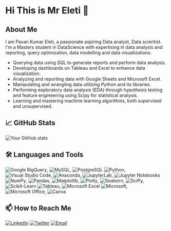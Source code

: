 # Hi This is Mr Eleti 👋

## About Me
I am Pavan Kumar Eleti, a passionate aspiring Data analyst, Data scientist.
I'm a Masters student in DataScience with expertising in data analysis and reporting, query optimization, data modelling and data visualizations.

-  Querying data using SQL to generate reports and perform data analysis.
-  Developing dashboards on Tableau and Excel to enhance data visualization.
-  Analyzing and reporting data with Google Sheets and Microsoft Excel.
-  Manipulating and wrangling data utilizing Python and its libraries.
-  Performing exploratory data analysis (EDA) through hypothesis testing and feature engineering using Scipy for statistical analysis.
-  Learning and mastering machine learning algorithms, both supervised and unsupervised.




## 📈 GitHub Stats

![Your GitHub stats](https://github-readme-stats.vercel.app/api?username=PAVANKUMARELETI&show_icons=true&hide_title=true)

## 🛠️ Languages and Tools

![Google BigQuery](https://img.shields.io/badge/-Google%20BigQuery-black?style=flat-square&logo=google-bigquery), ![MySQL](https://img.shields.io/badge/-MySQL-black?style=flat-square&logo=mysql), ![PostgreSQL](https://img.shields.io/badge/-PostgreSQL-black?style=flat-square&logo=postgresql)
![Python](https://img.shields.io/badge/-Python-black?style=flat-square&logo=python), ![Visual Studio Code](https://img.shields.io/badge/-Visual%20Studio%20Code-black?style=flat-square&logo=visual-studio-code), ![Anaconda](https://img.shields.io/badge/-Anaconda-black?style=flat-square&logo=anaconda), ![JupyterLab](https://img.shields.io/badge/-JupyterLab-black?style=flat-square&logo=jupyter), ![Jupyter Notebooks](https://img.shields.io/badge/-Jupyter%20Notebooks-black?style=flat-square&logo=jupyter)
![NumPy](https://img.shields.io/badge/-NumPy-black?style=flat-square&logo=numpy), ![Pandas](https://img.shields.io/badge/-Pandas-black?style=flat-square&logo=pandas), ![Matplotlib](https://img.shields.io/badge/-Matplotlib-black?style=flat-square&logo=matplotlib), ![Plotly](https://img.shields.io/badge/-Plotly-black?style=flat-square&logo=plotly), ![Seaborn](https://img.shields.io/badge/-Seaborn-black?style=flat-square&logo=seaborn), ![SciPy](https://img.shields.io/badge/-SciPy-black?style=flat-square&logo=scipy), ![Scikit-Learn](https://img.shields.io/badge/-Scikit--Learn-black?style=flat-square&logo=scikit-learn)
![Tableau](https://img.shields.io/badge/-Tableau-black?style=flat-square&logo=tableau), ![Microsoft Excel](https://img.shields.io/badge/-Microsoft%20Excel-black?style=flat-square&logo=microsoft-excel)
![Microsoft](https://img.shields.io/badge/-Microsoft-black?style=flat-square&logo=microsoft), ![Microsoft Office](https://img.shields.io/badge/-Microsoft%20Office-black?style=flat-square&logo=microsoft-office), ![Canva](https://img.shields.io/badge/-Canva-black?style=flat-square&logo=canva)




## 📫 How to Reach Me

[![LinkedIn](https://img.shields.io/badge/-LinkedIn-black?style=flat-square&logo=linkedin)](https://www.linkedin.com/in/your-linkedin/)
[![Twitter](https://img.shields.io/badge/-Twitter-black?style=flat-square&logo=twitter)](https://twitter.com/your-twitter)
[![Email](https://img.shields.io/badge/-Email-black?style=flat-square&logo=gmail)](mailto:your-email@example.com)

